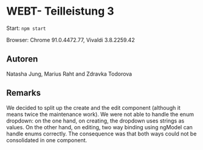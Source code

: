 # WEBT- Teilleistung 3

Start: ```npm start```

Browser: Chrome 91.0.4472.77, Vivaldi 3.8.2259.42

## Autoren
Natasha Jung, Marius Raht and Zdravka Todorova

## Remarks
We decided to split up the create and the edit component (although it means twice the maintenance work). We were not able to handle the enum dropdown: on the one hand, on creating, the dropdown uses strings as values. On the other hand, on editing, two way binding using ngModel can handle enums correctly. The consequence was that both ways could not be consolidated in one component.
